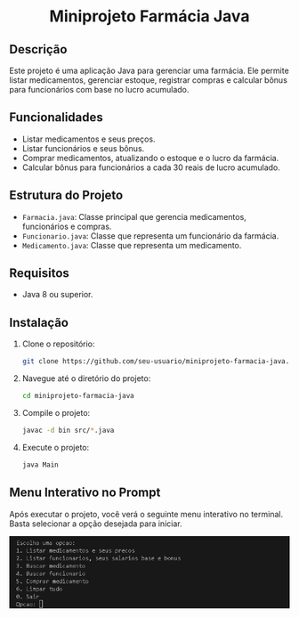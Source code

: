 <div align="center">

# Miniprojeto Farmácia Java
</div>

## Descrição
Este projeto é uma aplicação Java para gerenciar uma farmácia. Ele permite listar medicamentos, gerenciar estoque, registrar compras e calcular bônus para funcionários com base no lucro acumulado.

## Funcionalidades
- Listar medicamentos e seus preços.
- Listar funcionários e seus bônus.
- Comprar medicamentos, atualizando o estoque e o lucro da farmácia.
- Calcular bônus para funcionários a cada 30 reais de lucro acumulado.

## Estrutura do Projeto
- `Farmacia.java`: Classe principal que gerencia medicamentos, funcionários e compras.
- `Funcionario.java`: Classe que representa um funcionário da farmácia.
- `Medicamento.java`: Classe que representa um medicamento.

## Requisitos
- Java 8 ou superior.

## Instalação
1. Clone o repositório:
    ```sh
    git clone https://github.com/seu-usuario/miniprojeto-farmacia-java.git
    ```
2. Navegue até o diretório do projeto:
    ```sh
    cd miniprojeto-farmacia-java
    ```
3. Compile o projeto:
    ```sh
    javac -d bin src/*.java
    ```
4. Execute o projeto:
    ```sh
    java Main
    ```

## Menu Interativo no Prompt
Após executar o projeto, você verá o seguinte menu interativo no terminal. Basta selecionar a opção desejada para iniciar.

![alt text](image.png)
